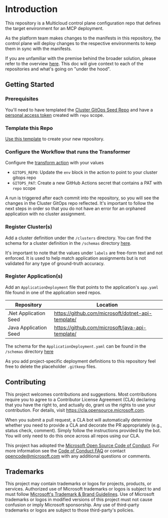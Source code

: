 # Introduction

This repository is a Multicloud control plane configuration repo that defines the target environment for an MCP deployment.

As the platform team makes changes to the manifests in this repository, the control plane will deploy changes to the respective environments to keep them in sync with the manifests.

If you are unfamiliar with the premise behind the broader solution, please refer to the overview [here](https://github.com/microsoft/multicloud-platform). This doc will give context to each of the repositories and what's going on "under the hood".
## Getting Started

### Prerequisites

You'll need to have templated the [Cluster GitOps Seed Repo](https://github.com/microsoft/multicloud-control-plane-cluster-gitops-seed) and have a [personal access token](https://docs.github.com/en/authentication/keeping-your-account-and-data-secure/creating-a-personal-access-token) created with `repo` scope.

### Template this Repo

[Use this template](https://github.com/microsoft/multicloud-control-plane-seed/generate) to create your new repository.

### Configure the Workflow that runs the Transformer

Configure the [transform action](.github/workflows/transform.yaml) with your values
* `GITOPS_REPO`: Update the `env` block in the action to point to your cluster gitops repo
* `GITOPS_PAT`: Create a new GitHub Actions secret that contains a PAT with `repo` scope

A run is triggered after each commit into the repository, so you will see the changes in the Cluster GitOps repo reflected. It's important to follow the next steps in order so that you do not have an error for an orphaned application with no cluster assignment.
### Register Cluster(s)

Add a cluster definition under the `/clusters` directory. You can find the schema for a cluster definition in the `/schemas` directory [here](https://github.com/microsoft/multicloud-control-plane-seed/tree/main/schemas/Cluster.yaml). 

It's important to note that the values under `labels` are free-form text and not enforced. It is used to help match application assignments but is not validated for any type of ground-truth accuracy.

### Register Application(s)

Add an `ApplicationDeployment` file that points to the application's `app.yaml` file found in one of the application seed repos.

 Repository | Location
-|-
.Net Application Seed | https://github.com/microsoft/dotnet-api-template/
Java Application Seed | https://github.com/microsoft/java-api-template/

The schema for the `ApplicationDeployment.yaml` can be found in the `/schemas` directory [here](https://github.com/microsoft/multicloud-control-plane-seed/tree/main/schemas/ApplicationDeployment.yaml)


As you add project-specific deployment definitions to this repository feel free to delete the placeholder `.gitkeep` files.
## Contributing

This project welcomes contributions and suggestions.  Most contributions require you to agree to a
Contributor License Agreement (CLA) declaring that you have the right to, and actually do, grant us
the rights to use your contribution. For details, visit https://cla.opensource.microsoft.com.

When you submit a pull request, a CLA bot will automatically determine whether you need to provide
a CLA and decorate the PR appropriately (e.g., status check, comment). Simply follow the instructions
provided by the bot. You will only need to do this once across all repos using our CLA.

This project has adopted the [Microsoft Open Source Code of Conduct](https://opensource.microsoft.com/codeofconduct/).
For more information see the [Code of Conduct FAQ](https://opensource.microsoft.com/codeofconduct/faq/) or
contact [opencode@microsoft.com](mailto:opencode@microsoft.com) with any additional questions or comments.

## Trademarks

This project may contain trademarks or logos for projects, products, or services. Authorized use of Microsoft 
trademarks or logos is subject to and must follow 
[Microsoft's Trademark & Brand Guidelines](https://www.microsoft.com/en-us/legal/intellectualproperty/trademarks/usage/general).
Use of Microsoft trademarks or logos in modified versions of this project must not cause confusion or imply Microsoft sponsorship.
Any use of third-party trademarks or logos are subject to those third-party's policies.
